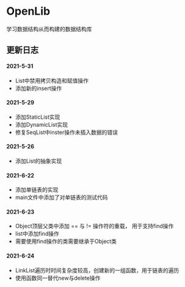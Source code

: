 # OpenLib
学习数据结构从而构建的数据结构库

## 更新日志
#### 2021-5-31
- List中禁用拷贝构造和赋值操作
- 添加新的insert操作

#### 2021-5-29
- 添加StaticList实现
- 添加DynamicList实现
- 修复SeqList中inster操作未插入数据的错误

#### 2021-5-26
- 添加List的抽象实现

#### 2021-6-22
- 添加单链表的实现
- main文件中添加了对单链表的测试代码

#### 2021-6-23
- Object顶层父类中添加 == 与 != 操作符的重载， 用于支持find操作
- list中添加find操作
- 需要使用find操作的类需要继承于Object类

#### 2021-6-24
- LinkList遍历时时间复杂度较高，创建新的一组函数，用于链表的遍历
- 使用函数同一替代new与delete操作